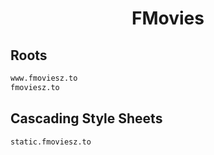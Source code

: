 


<h1 align="center">FMovies</h1>  


## Roots


```html
www.fmoviesz.to
fmoviesz.to
```  


## Cascading Style Sheets


```html
static.fmoviesz.to
```  

